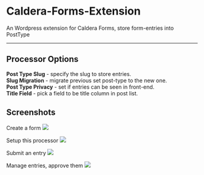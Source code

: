 # Caldera-Forms-Extension
An Wordpress extension for Caldera Forms, store form-entries into PostType

---

## Processor Options

**Post Type Slug** - specify the slug to store entries.  
**Slug Migration** - migrate previous set post-type to the new one.  
**Post Type Privacy** - set if entries can be seen in front-end.  
**Title Field** -  pick a field to be title column in post list.

## Screenshots

Create a form
![](http://i.imgur.com/LI0qDbT.png)

Setup this processor
![](http://i.imgur.com/o0wq0zP.png)

Submit an entry
![](http://i.imgur.com/0HUbjMV.png)

Manage entries, approve them
![](http://i.imgur.com/grrb3mx.png)

